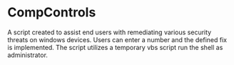 # CompControls
A script created to assist end users with remediating various security threats on windows devices. Users can enter a number and the defined fix is implemented. The script utilizes a temporary vbs script run the shell as administrator.

